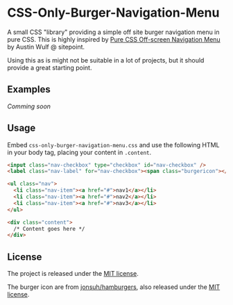 # CSS-Only-Burger-Navigation-Menu

A small CSS "library" providing a simple off site burger navigation menu in pure CSS. This is highly inspired by [Pure CSS Off-screen Navigation Menu](https://www.sitepoint.com/pure-css-off-screen-navigation-menu/) by Austin Wulf @ sitepoint.

Using this as is might not be suitable in a lot of projects, but it should provide a great starting point.

## Examples

_Comming soon_

## Usage

Embed `css-only-burger-navigation-menu.css` and use the following HTML in your body tag, placing your content in `.content`.

```html
<input class="nav-checkbox" type="checkbox" id="nav-checkbox" />
<label class="nav-label" for="nav-checkbox"><span class="burgericon"></span></label>

<ul class="nav">
  <li class="nav-item"><a href="#">nav1</a></li>
  <li class="nav-item"><a href="#">nav2</a></li>
  <li class="nav-item"><a href="#">nav3</a></li>
</ul>

<div class="content">
  /* Content goes here */
</div>
```

## License

The project is released under the [MIT license](https://opensource.org/licenses/MIT).

The burger icon are from [jonsuh/hamburgers](/jonsuh/hamburgers), also released under the [MIT license](https://opensource.org/licenses/MIT).